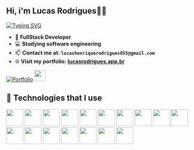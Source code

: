 ##  Hi, i'm Lucas Rodrigues👋🏻
[![Typing SVG](https://readme-typing-svg.herokuapp.com/?color=007ACC&size=35&v&width=1000&lines=Hello+World!;+:%29)](https://git.io/typing-svg)

-  📱 <strong>FullStack Developer</strong>
-  💻 <strong>Studying software engineering</strong>
-  📫 <strong>Contact me at: `lucashenriquerodrigues055@gmail.com`</strong>
-  🌐 <strong>Visit my portfolio: <a href="https://lucasrodrigues.app.br" target="_blank" rel="noopener noreferrer">lucasrodrigues.app.br</a></strong>

[![Portfolio](https://img.shields.io/badge/website-000000?style=for-the-badge&logo=About.me&logoColor=white)](https://lucasrodrigues.app.br/) <!--[![Linkedin]
(https://img.shields.io/badge/LinkedIn-0077B5?style=for-the-badge&logo=linkedin&logoColor=white)](https://www.linkedin.com/in/lucas-rodrigues-b72567259/)-->
<a href="https://www.linkedin.com/in/lucas-rodrigues-b72567259/">
  <img src="https://cdn.jsdelivr.net/gh/devicons/devicon@latest/icons/linkedin/linkedin-original.svg" href="(https://www.linkedin.com/in/lucas-rodrigues-b72567259/)" style="width: 30px"/>
</a>

<!--
## 📊 GitHub Stats  

<div style="display: flex">
  <img src="https://github-readme-stats.vercel.app/api?username=LucasHapr&show_icons=true&theme=tokyonight" alt="Lucas GitHub stats" height="220">
  <img src="https://github-readme-stats.vercel.app/api/top-langs/?username=LucasHapr&size_weight=0.3&count_weight=0.3&theme=tokyonight" alt="Top Langs" height="220">
</div>
-->

## 🚀 Technologies that I use  

<div style="display: inline block">
  <img src="https://cdn.jsdelivr.net/gh/devicons/devicon@latest/icons/react/react-original.svg" style="width: 45px"/>
  <img src="https://cdn.jsdelivr.net/gh/devicons/devicon@latest/icons/nextjs/nextjs-original.svg" style="width: 45px"/>
  <img src="https://cdn.jsdelivr.net/gh/devicons/devicon@latest/icons/vitejs/vitejs-original.svg" style="width: 45px"/>      
  <img src="https://cdn.jsdelivr.net/gh/devicons/devicon@latest/icons/javascript/javascript-original.svg" style="width: 45px"/>
  <img src="https://cdn.jsdelivr.net/gh/devicons/devicon@latest/icons/typescript/typescript-original.svg" style="width: 45px"/>
  <img src="https://cdn.jsdelivr.net/gh/devicons/devicon@latest/icons/docker/docker-plain.svg" style="width: 45px"/>
  <img src="https://cdn.jsdelivr.net/gh/devicons/devicon@latest/icons/nodejs/nodejs-original.svg" style="width: 45px"/>      
  <img src="https://cdn.jsdelivr.net/gh/devicons/devicon@latest/icons/go/go-original.svg" style="width: 45px"/>
  <img src="https://cdn.jsdelivr.net/gh/devicons/devicon@latest/icons/mongodb/mongodb-original.svg" style="width: 45px"/>      
  <img src="https://cdn.jsdelivr.net/gh/devicons/devicon@latest/icons/firebase/firebase-original.svg" style="width: 45px"/>      
  <img src="https://cdn.jsdelivr.net/gh/devicons/devicon@latest/icons/python/python-original.svg" style="width: 45px"/>
  <img src="https://cdn.jsdelivr.net/gh/devicons/devicon@latest/icons/postgresql/postgresql-original.svg" style="width: 45px" />
  <img src="https://cdn.jsdelivr.net/gh/devicons/devicon@latest/icons/tailwindcss/tailwindcss-original.svg" style="width: 45px"/>
  <img src="https://cdn.jsdelivr.net/gh/devicons/devicon@latest/icons/bootstrap/bootstrap-original.svg" style="width: 45px"/>
  <img src="https://cdn.jsdelivr.net/gh/devicons/devicon@latest/icons/php/php-original.svg" style="width: 45px"/>
  <img src="https://cdn.jsdelivr.net/gh/devicons/devicon@latest/icons/git/git-original.svg" style="width: 45px"/>
  <img src="https://cdn.jsdelivr.net/gh/devicons/devicon@latest/icons/figma/figma-original.svg" style="width: 45px"/>
  <!--<img src="https://cdn.jsdelivr.net/gh/devicons/devicon@latest/icons/html5/html5-original.svg" style="width: 45px"/>
  <img src="https://cdn.jsdelivr.net/gh/devicons/devicon@latest/icons/css3/css3-original.svg" style="width: 45px"/> -->
</div>
<br>

<!-- ![Snake animation](https://github.com/danielbped/danielbped/blob/output/github-contribution-grid-snake.svg) -->
